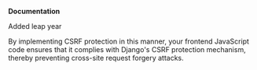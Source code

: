 **Documentation**

Added leap year

By implementing CSRF protection in this manner, your frontend JavaScript code ensures that it complies with Django's CSRF protection mechanism, thereby preventing cross-site request forgery attacks.
